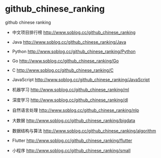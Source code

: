 # github_chinese_ranking
github chinese ranking

- 中文项目排行榜   http://www.soblog.cc/github_chinese_ranking
- Java    http://www.soblog.cc/github_chinese_ranking/Java
- Python  http://www.soblog.cc/github_chinese_ranking/Python
- Go      http://www.soblog.cc/github_chinese_ranking/Go
- C       http://www.soblog.cc/github_chinese_ranking/C
- JavaScript  http://www.soblog.cc/github_chinese_ranking/JavaScript

- 机器学习    http://www.soblog.cc/github_chinese_ranking/ml
- 深度学习    http://www.soblog.cc/github_chinese_ranking/dl
- 自然语言处理    http://www.soblog.cc/github_chinese_ranking/nlp

- 大数据    http://www.soblog.cc/github_chinese_ranking/bigdata
- 数据结构与算法    http://www.soblog.cc/github_chinese_ranking/algorithm
- Flutter    http://www.soblog.cc/github_chinese_ranking/flutter
- 小程序     http://www.soblog.cc/github_chinese_ranking/small
